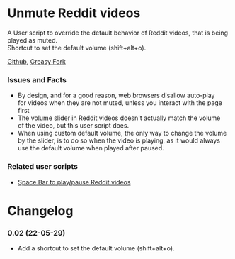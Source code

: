 # Unmute Reddit videos
A User script to override the default behavior of Reddit videos, that is being played as muted.  
Shortcut to set the default volume (shift+alt+o).

[Github](https://github.com/FlowerForWar/unmute-reddit-videos), [Greasy Fork](https://greasyfork.org/en/scripts/445557-unmute-reddit-videos)


### Issues and Facts
* By design, and for a good reason, web browsers disallow auto-play  
for videos when they are not muted, unless you interact with the page first
* The volume slider in Reddit videos doesn't actually match the volume  
of the video, but this user script does.
* When using custom default volume, the only way to change the volume  
by the slider, is to do so when the video is playing, as it would always  
use the default volume when played after paused.

### Related user scripts
* [Space Bar to play/pause Reddit videos](https://greasyfork.org/en/scripts/444775-space-bar-to-play-pause-reddit-videos)

# Changelog
### 0.02 (22-05-29)
* Add a shortcut to set the default volume (shift+alt+o).
